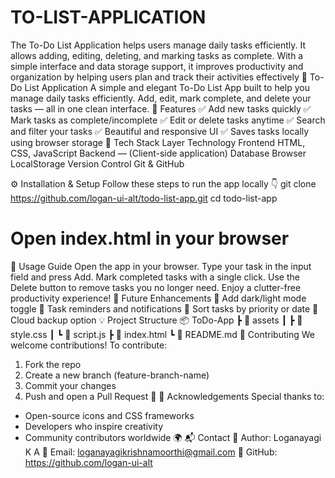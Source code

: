 # TO-LIST-APPLICATION
The To-Do List Application helps users manage daily tasks efficiently. It allows adding, editing, deleting, and marking tasks as complete. With a simple interface and data storage support, it improves productivity and organization by helping users plan and track their activities effectively
📝 To-Do List Application
A simple and elegant To-Do List App built to help you manage daily tasks efficiently. Add, edit, mark complete, and delete your tasks — all in one clean interface.
🎨 Features
✅ Add new tasks quickly
✅ Mark tasks as complete/incomplete
✅ Edit or delete tasks anytime
✅ Search and filter your tasks
✅ Beautiful and responsive UI
✅ Saves tasks locally using browser storage
🧩 Tech Stack
Layer
Technology
Frontend
HTML, CSS, JavaScript
Backend
— (Client-side application)
Database
Browser LocalStorage
Version Control
Git & GitHub

⚙️ Installation & Setup
Follow these steps to run the app locally 👇
git clone https://github.com/logan-ui-alt/todo-list-app.git
cd todo-list-app
# Open index.html in your browser
🚀 Usage Guide
Open the app in your browser.
Type your task in the input field and press Add.
Mark completed tasks with a single click.
Use the Delete button to remove tasks you no longer need.
Enjoy a clutter-free productivity experience!
🧠 Future Enhancements
🌟 Add dark/light mode toggle
🌟 Task reminders and notifications
🌟 Sort tasks by priority or date
🌟 Cloud backup option
💡 Project Structure
📦 ToDo-App
 ┣ 📂 assets
 ┃ ┣ 📜 style.css
 ┃ ┗ 📜 script.js
 ┣ 📜 index.html
 ┗ 📜 README.md
🤝 Contributing
We welcome contributions! To contribute:
1. Fork the repo
2. Create a new branch (feature-branch-name)
3. Commit your changes
4. Push and open a Pull Request 🚀
💖 Acknowledgements
Special thanks to:
- Open-source icons and CSS frameworks
- Developers who inspire creativity
- Community contributors worldwide 🌍
📬 Contact
👤 Author: Loganayagi K A
📧 Email: loganayagikrishnamoorthi@gmail.com
🔗 GitHub: https://github.com/logan-ui-alt
